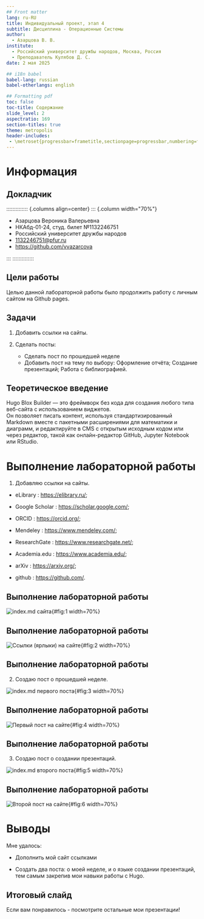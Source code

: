 ```yaml
---
## Front matter
lang: ru-RU
title: Индивидуальный проект, этап 4
subtitle: Дисциплина - Операционные Системы
author:
  - Азарцова В. В.
institute:
  - Российский университет дружбы народов, Москва, Россия
  - Преподаватель Кулябов Д. С.
date: 2 мая 2025

## i18n babel
babel-lang: russian
babel-otherlangs: english

## Formatting pdf
toc: false
toc-title: Содержание
slide_level: 2
aspectratio: 169
section-titles: true
theme: metropolis
header-includes:
 - \metroset{progressbar=frametitle,sectionpage=progressbar,numbering=fraction}
---
```


# Информация

## Докладчик

:::::::::::::: {.columns align=center}
::: {.column width="70%"}

  * Азарцова Вероника Валерьевна
  * НКАбд-01-24, студ. билет №1132246751
  * Российский университет дружбы народов
  * [1132246751@pfur.ru](mailto:1132246751@pfur.ru)
  * <https://github.com/vvazarcova>

:::
::::::::::::::

## Цели работы

Целью данной лабораторной работы было продолжить работу с личным сайтом на Github pages.

## Задачи

1. Добавить ссылки на сайты.

2. Сделать посты:
   - Сделать пост по прошедшей неделе
   - Добавить пост на тему по выбору: Оформление отчёта; Создание презентаций; Работа с библиографией.

## Теоретическое введение

Hugo Blox Builder — это фреймворк без кода для создания любого типа веб-сайта с использованием виджетов.  
Он позволяет писать контент, используя стандартизированный Markdown вместе с пакетными расширениями для математики и диаграмм, и редактируйте в CMS с открытым исходным кодом или через редактор, такой как онлайн-редактор GitHub, Jupyter Notebook или RStudio.  

# Выполнение лабораторной работы

1. Добавляю ссылки на сайты.

- eLibrary : https://elibrary.ru/;

- Google Scholar : https://scholar.google.com/;

- ORCID : https://orcid.org/;

- Mendeley : https://www.mendeley.com/;

- ResearchGate : https://www.researchgate.net/;

- Academia.edu : https://www.academia.edu/;

- arXiv : https://arxiv.org/;

- github : https://github.com/.

## Выполнение лабораторной работы

![index.md сайта](image/1.png){#fig:1 width=70%}

## Выполнение лабораторной работы

![Ссылки (ярлыки) на сайте](image/2.png){#fig:2 width=70%}

## Выполнение лабораторной работы

2. Создаю пост о прошедшей неделе.

![index.md первого поста](image/3.png){#fig:3 width=70%}

## Выполнение лабораторной работы

![Первый пост на сайте](image/4.png){#fig:4 width=70%}

## Выполнение лабораторной работы

3. Создаю пост о создании презентаций.

![index.md второго поста](image/5.png){#fig:5 width=70%}

## Выполнение лабораторной работы

![Второй пост на сайте](image/6.png){#fig:6 width=70%}

# Выводы

Мне удалось: 

- Дополнить мой сайт ссылками 

- Создать два поста: о моей неделе, и о языке создании презентаций, тем самым закрепив мои навыки работы с Hugo.

## Итоговый слайд

Если вам понравилось - посмотрите остальные мои презентации!



